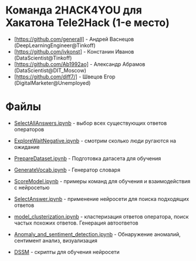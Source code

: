 # Команда 2HACK4YOU для Хакатона Tele2Hack (1-е место)

* [https://github.com/generall] - Андрей Васнецов (DeepLearningEngineer@Tinkoff)
* [https://github.com/ivkonst] - Констанин Иванов (DataScientist@Tinkoff)
* [https://github.com/Ab1992ao] - Александр Абрамов (DataScientist@DIT_Moscow)
* [https://github.com/diff7/] - Швецов Егор (DigitalMarketer@Unemployed)

# Файлы

* [SelectAllAnswers.ipynb](SelectAllAnswers.ipynb) - выбор всех существующих ответов операторов
* [ExploreWaitNegative.ipynb](ExploreWaitNegative.ipynb) - смотрим сколько люди ругаются на ожидание
* [PrepareDataset.ipynb](PrepareDataset.ipynb) - Подготовка датасета для обучения
* [GenerateVocab.ipynb](GenerateVocab.ipynb) - Генератор словаря
* [ScoreModel.ipynb](ScoreModel.ipynb) - примеры команд для обучения и взаимодействия с нейросетью
* [SelectAnswer.ipynb](SelectAnswer.ipynb) - применение нейросети для поиска подходящих ответов
* [model_clusterization.ipynb](model_clusterization.ipynb) - кластеризация ответов оператора, поиск частых похожих ответов. Генерация автоответов
* [Anomaly_and_sentiment_detection.ipynb](Anomaly_and_sentiment_detection.ipynb) - Обнаружение аномалий, cентимент анализ, визуализация


* [DSSM](DSSM) - скрипты для обучения нейросети 
